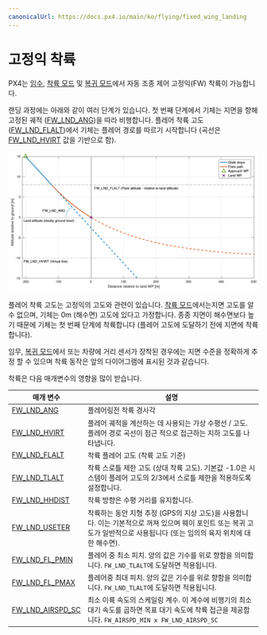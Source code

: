 ```yaml
---
canonicalUrl: https://docs.px4.io/main/ko/flying/fixed_wing_landing
---
```


# 고정익 착륙

PX4는 [임수](../flying/missions.md), [착륙 모드](../flight_modes/land.md) 및 [복귀 모드](../flight_modes/return.md)에서 자동 조종 제어 고정익(FW) 착륙이 가능합니다.

랜딩 과정에는 아래와 같이 여러 단계가 있습니다. 첫 번째 단계에서 기체는 지면을 향해 고정된 궤적 ([FW_LND_ANG](#FW_LND_ANG))을 따라 비행합니다. 플레어 착륙 고도 ([FW_LND_FLALT](#FW_LND_FLALT))에서 기체는 플레어 경로를 따르기 시작합니다 (곡선은 [FW_LND_HVIRT](#FW_LND_HVIRT) 값을 기반으로 함).

![고정익 - 착륙 경로](../../assets/flying/fw_landing_path.png)

플레어 착륙 고도는 고정익의 고도와 관련이 있습니다. [착륙 모드](../flight_modes/land.md)에서는지면 고도를 알 수 없으며, 기체는 0m (해수면) 고도에 있다고 가정합니다. 종종 지면이 해수면보다  높기 때문에 기체는 첫 번째 단계에 착륙합니다 (플레어 고도에 도달하기 전에 지면에 착륙합니다).

임무, [복귀 모드](../flight_modes/return.md)에서 또는 차량에 거리 센서가 장착된 경우에는 지면 수준을 정확하게 추정 할 수 있으며 착륙 동작은 앞의 다이어그램에 표시된 것과 같습니다.

착륙은 다음 매개변수의 영향을 많이 받습니다.

| 매개 변수                                                                                                               | 설명                                                                                                      |
| ------------------------------------------------------------------------------------------------------------------- | ------------------------------------------------------------------------------------------------------- |
| <span id="FW_LND_ANG"></span>[FW_LND_ANG](../advanced_config/parameter_reference.md#FW_LND_ANG)                   | 플레어링전 착륙 경사각                                                                                            |
| <span id="FW_LND_HVIRT"></span>[FW_LND_HVIRT](../advanced_config/parameter_reference.md#FW_LND_HVIRT)             | 플레어 궤적을 계산하는 데 사용되는 가상 수평선 / 고도. <br> 플레어 경로 곡선이 점근 적으로 접근하는 지하 고도를 나타냅니다.                        |
| <span id="FW_LND_FLALT"></span>[FW_LND_FLALT](../advanced_config/parameter_reference.md#FW_LND_FLALT)             | 착륙 플레어 고도 (착륙 고도 기준)                                                                                    |
| <span id="FW_LND_TLALT"></span>[FW_LND_TLALT](../advanced_config/parameter_reference.md#FW_LND_TLALT)             | 착륙 스로틀 제한 고도 (상대 착륙 고도). 기본값 -1.0은 시스템이 플레어 고도의 2/3에서 스로틀 제한을 적용하도록 설정합니다.                              |
| <span id="FW_LND_HHDIST"></span>[FW_LND_HHDIST](../advanced_config/parameter_reference.md#FW_LND_HHDIST)          | 착륙 방향은 수평 거리를 유지합니다.                                                                                    |
| <span id="FW_LND_USETER"></span>[FW_LND_USETER](../advanced_config/parameter_reference.md#FW_LND_USETER)          | 착륙하는 동안 지형 추정 (GPS의 지상 고도)을 사용합니다. 이는 기본적으로 꺼져 있으며 웨이 포인트 또는 복귀 고도가 일반적으로 사용됩니다 (또는 임의의 육지 위치에 대한 해수면). |
| <span id="FW_LND_FL_PMIN"></span>[FW_LND_FL_PMIN](../advanced_config/parameter_reference.md#FW_LND_FL_PMIN)       | 플레어 중 최소 피치. 양의 값은 기수를 위로 향함을 의미합니다. `FW_LND_TLALT`에 도달하면 적용됩니다.                                        |
| <span id="FW_LND_FL_PMAX"></span>[FW_LND_FL_PMAX](../advanced_config/parameter_reference.md#FW_LND_FL_PMAX)       | 플레어중 최대 피치. 양의 값은 기수를 위로 향함을 의미합니다. `FW_LND_TLALT`에 도달하면 적용됩니다.                                         |
| <span id="FW_LND_AIRSPD_SC"></span>[FW_LND_AIRSPD_SC](../advanced_config/parameter_reference.md#FW_LND_AIRSPD_SC) | 최소 이륙 속도의 스케일링 계수. 이 계수에 비행기의 최소 대기 속도를 곱하면 목표 대기 속도에 착륙 접근을 제공합니다. `FW_AIRSPD_MIN x FW_LND_AIRSPD_SC`  |
